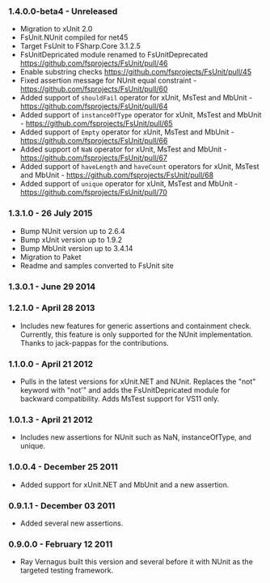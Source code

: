 ### 1.4.0.0-beta4 - Unreleased
* Migration to xUnit 2.0
* FsUnit.NUnit compiled for net45
* Target FsUnit to FSharp.Core 3.1.2.5
* FsUnitDepricated module renamed to FsUnitDeprecated https://github.com/fsprojects/FsUnit/pull/46
* Enable substring checks https://github.com/fsprojects/FsUnit/pull/45
* Fixed assertion message for NUnit equal constraint - https://github.com/fsprojects/FsUnit/pull/60
* Added support of `shouldFail` operator for xUnit, MsTest and MbUnit - https://github.com/fsprojects/FsUnit/pull/64
* Added support of `instanceOfType` operator for xUnit, MsTest and MbUnit - https://github.com/fsprojects/FsUnit/pull/65
* Added support of `Empty` operator for xUnit, MsTest and MbUnit - https://github.com/fsprojects/FsUnit/pull/66
* Added support of `NaN` operator for xUnit, MsTest and MbUnit - https://github.com/fsprojects/FsUnit/pull/67
* Added support of `haveLength` and `haveCount` operators for xUnit, MsTest and MbUnit - https://github.com/fsprojects/FsUnit/pull/68
* Added support of `unique` operator for xUnit, MsTest and MbUnit - https://github.com/fsprojects/FsUnit/pull/70

### 1.3.1.0 - 26 July 2015
* Bump NUnit version up to 2.6.4
* Bump xUnit version up to 1.9.2
* Bump MbUnit version up to 3.4.14
* Migration to Paket
* Readme and samples converted to FsUnit site

### 1.3.0.1 - June 29 2014

### 1.2.1.0 - April 28 2013
* Includes new features for generic assertions and containment check. Currently, this feature is only supported for the NUnit implementation. Thanks to jack-pappas for the contributions.

### 1.1.0.0 - April 21 2012
* Pulls in the latest versions for xUnit.NET and NUnit. Replaces the "not" keyword with "not'" and adds the FsUnitDepricated module for backward compatibility. Adds MsTest support for VS11 only.

### 1.0.1.3 - April 21 2012
* Includes new assertions for NUnit such as NaN, instanceOfType, and unique.

### 1.0.0.4 - December 25 2011
* Added support for xUnit.NET and MbUnit and a new assertion.

### 0.9.1.1 - December 03 2011
* Added several new assertions.

### 0.9.0.0 - February 12 2011
* Ray Vernagus built this version and several before it with NUnit as the targeted testing framework.